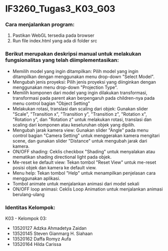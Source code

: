 # IF3260_Tugas3_K03_G03

### Cara menjalankan program:
1. Pastikan WebGL tersedia pada browser
2. Run file index.html yang ada di folder src

### Berikut merupakan deskripsi manual untuk melakukan fungsionalitas yang telah diimplementasikan:
- Memilih model yang ingin ditampilkan: Pilih model yang ingin ditampilkan dengan menggunakan menu drop-down "Select Model".
- Mengubah jenis proyeksi: Pilih jenis proyeksi yang diinginkan dengan menggunakan menu drop-down "Projection Type".
- Memilih komponen dari model yang ingin dilakukan transformasi, transformasi pada parent akan berpengaruh pada children-nya pada menu control bagian "Object Setting"
- Melakukan rotasi, translasi dan scaling dari objek: Gunakan slider "Scale", "Transition x", "Transition y", "Transition z", "Rotation x", "Rotation y", dan "Rotation z" untuk melakukan rotasi, translasi dan scaling dari komponen atau keseluruhan objek yang dipilih.
- Mengubah jarak kamera view: Gunakan slider "Angle" pada menu control bagian "Camera Setting" untuk menggerakan kamera mengitari scene, dan gunakan slider "Distance" untuk mengubah jarak dari kamera.
- ON/OFF shading: Ceklis checkbox "Shading" untuk menyalakan atau mematikan shading directional light pada objek.
- Me-reset ke default view: Tekan tombol "Reset View" untuk me-reset posisi objek dan kamera ke default view.
- Menu help: Tekan tombol "Help" untuk menampilkan penjelasan cara menggunakan aplikasi.
- Tombol animate untuk menjalankan animasi dari model sekali
- ON/OFF loop animasi: Ceklis Loop Animation untuk menjalankan animasi berulang-ulang

### Identitas Kelompok:
K03 - Kelompok 03:
- 13520127 Adzka Ahmadetya Zaidan
- 13520145 Steven Gianmarg H. Siahaan
- 13520162 Daffa Romyz Aufa
- 13520164 Hilda Carissa